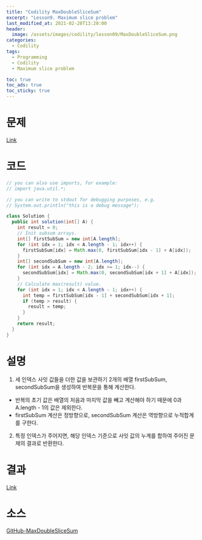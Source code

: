 ```yaml
---
title: "Codility MaxDoubleSliceSum"
excerpt: "Lesson9. Maximum slice problem"
last_modified_at: 2021-02-28T13:20:00
header:
  image: /assets/images/codility/lesson09/MaxDoubleSliceSum.png
categories:
  - Codility
tags:
  - Programming
  - Codility
  - Maximum slice problem

toc: true
toc_ads: true
toc_sticky: true
---
```

# 문제
[Link](https://app.codility.com/programmers/lessons/9-maximum_slice_problem/max_double_slice_sum/)

# 코드
```java
// you can also use imports, for example:
// import java.util.*;

// you can write to stdout for debugging purposes, e.g.
// System.out.println("this is a debug message");

class Solution {
  public int solution(int[] A) {
    int result = 0;
    // Init subsum arrays.
    int[] firstSubSum = new int[A.length];
    for (int idx = 1; idx < A.length - 1; idx++) {
      firstSubSum[idx] = Math.max(0, firstSubSum[idx - 1] + A[idx]);
    }
    int[] secondSubSum = new int[A.length];
    for (int idx = A.length - 2; idx >= 1; idx--) {
      secondSubSum[idx] = Math.max(0, secondSubSum[idx + 1] + A[idx]);
    }
    // Calculate max(result) value.
    for (int idx = 1; idx < A.length - 1; idx++) {
      int temp = firstSubSum[idx - 1] + secondSubSum[idx + 1];
      if (temp > result) {
        result = temp;
      }
    }
    return result;
  }
}
```

# 설명
1. 세 인덱스 사잇 값들을 더한 값을 보관하기 2개의 배열 firstSubSum, secondSubSum을 생성하여 반복문을 통해 계산한다.
- 반복의 초기 값은 배열의 처음과 마지막 값을 빼고 계산해야 하기 때문에 0과 A.length - 1의 값은 제외한다.
- firstSubSum 계산은 정방향으로, secondSubSum 계산은 역방향으로 누적합계를 구한다.
2. 특정 인덱스가 주어지면, 해당 인덱스 기준으로 사잇 값의 누계를 합하여 주어진 문제의 결과로 반환한다.

# 결과
[Link](https://app.codility.com/demo/results/trainingZ9SZBR-5H4/)

# 소스
[GitHub-MaxDoubleSliceSum](https://github.com/GracefulSoul/Sample/blob/master/src/main/java/gracefulsoul/codility/lesson09/MaxDoubleSliceSum.java)